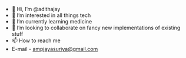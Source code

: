 - 👋 Hi, I’m @adithajay
- 👀 I’m interested in all things tech
- 🌱 I’m currently learning medicine
- 💞️ I’m looking to collaborate on fancy new implementations of existing stuff
- 📫 How to reach me
-   E-mail - ampjayasuriya@gmail.com

<!---
adithajay/adithajay is a ✨ special ✨ repository because its `README.md` (this file) appears on your GitHub profile.
You can click the Preview link to take a look at your changes.
--->
